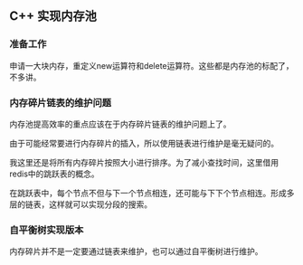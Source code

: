 ## C++ 实现内存池

### 准备工作

申请一大块内存，重定义new运算符和delete运算符。这些都是内存池的标配了，不多讲。

### 内存碎片链表的维护问题

内存池提高效率的重点应该在于内存碎片链表的维护问题上了。

由于可能经常要进行内存碎片的插入，所以使用链表进行维护是毫无疑问的。

我这里还是将所有内存碎片按照大小进行排序。为了减小查找时间，这里借用redis中的跳跃表的概念。

在跳跃表中，每个节点不但与下一个节点相连，还可能与下下个节点相连。形成多层的链表，这样就可以实现分段的搜索。

### 自平衡树实现版本

内存碎片并不是一定要通过链表来维护，也可以通过自平衡树进行维护。

